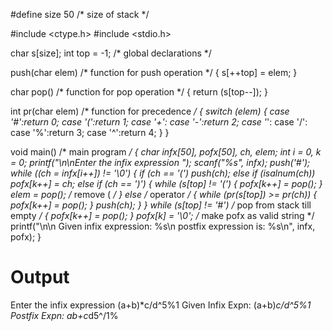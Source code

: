 #define size 50 /* size of stack */

#include <ctype.h>
#include <stdio.h>

char s[size];
int top = -1; /* global declarations */

push(char elem) /* function for push operation */
 {
  s[++top] = elem;
 }

char pop() /* function for pop operation */
 {
  return (s[top--]);
 }

int pr(char elem) /* function for precedence */
 {
  switch (elem)
  {
   case '#':return 0;
   case '(':return 1;
   case '+':
   case '-':return 2;
   case '*':
   case '/':
   case '%':return 3;
   case '^':return 4;
  }
 }

void main() /* main program */
 {
  char infx[50], pofx[50], ch, elem;
  int i = 0, k = 0;
  printf("\n\nEnter the infix expression ");
  scanf("%s", infx);
  push('#');
  while ((ch = infx[i++]) != '\0')
  {
   if (ch == '(')
    push(ch);
   else if (isalnum(ch))
    pofx[k++] = ch;
   else if (ch == ')')
    {
     while (s[top] != '(')
     {
      pofx[k++] = pop();
     }
     elem = pop(); /* remove ( */
    }
  else /* operator */
  {
   while (pr(s[top]) >= pr(ch))
   {
    pofx[k++] = pop();
   }
   push(ch);
  }
  }
  while (s[top] != '#') /* pop from stack till empty */
   {
    pofx[k++] = pop();
   }
  pofx[k] = '\0'; /* make pofx as valid string */
  printf("\n\n Given infix expression: %s\n postfix expression is: %s\n", infx, pofx);
 }


# Output

Enter the infix expression (a+b)*c/d^5%1
Given Infix Expn: (a+b)*c/d^5%1
Postfix Expn: ab+c*d5^/1%
